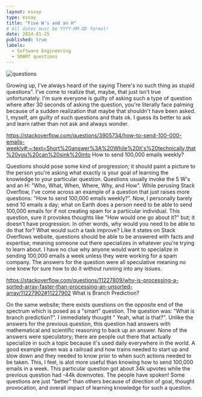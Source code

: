 ```yaml
---
layout: essay
type: essay
title: "Five W's and an H"
# All dates must be YYYY-MM-DD format!
date: 2024-01-25
published: true
labels:
  - Software Engineering
  - SMART questions
---
```


![questions](https://github.com/kendrick-g/kendrick-g.github.io/assets/156295982/d1925800-bba8-4b30-8bcc-0b7f6949b3de)

Growing up, I've always heard of the saying There's no such thing as stupid questions". I've come to realize that, maybe, that just isn't true unfortunately. I'm sure everyone is guilty of asking such a type of question where after 30 seconds of asking the question, you're literally face palming because of a sudden realization that maybe that shouldn't have been asked. I, myself, am guilty of such questions and thats ok. I guess its better to ask and learn rather than not ask and always wonder.

https://stackoverflow.com/questions/3905734/how-to-send-100-000-emails-weekly#:~:text=Short%20answer%3A%20While%20it's%20technically,that%20you%20can%20sink%20into
How to send 100,000 emails weekly?

Questions should pose some kind of progression; it should paint a picture to the person you're asking what exactly is your goal of learning the knowledge to your particular question. Questions usually invoke the 5 W's and an H: "Who, What, When, Where, Why, and How". While perusing Stack Overflow, I've come across an example of a question that just raises more questions: "How to send 100,000 emails weekly?". Now, I personally barely send 10 emails a day; what on Earth does a person need to be able to send 100,000 emails for if not creating spam for a particular individual. This question, sure it provokes thoughts like "How would one go about it?" but; it doesn't have progression. In other words, why would you need to be able to do that for? What would such a task improve? Like it states on Stack Overflows website, questions should be able to be answered with facts and expertise; meaning someone out there specializes in whatever you're trying to learn about. I have no clue why anyone would want to specialize in sending 100,000 emails a week unless they were working for a spam company. The answers for the question were all speculative meaning no one knew for sure how to do it without running into any issues.

https://stackoverflow.com/questions/11227809/why-is-processing-a-sorted-array-faster-than-processing-an-unsorted-array/11227902#11227902
What is Branch Prediction?

On the same website; there exists questions on the opposite end of the spectrum which is posed as a "smart" question. The question was: "What is branch prediction?". I immediately thought " Yeah, what is that?". Unlike the answers for the previous question, this question had answers with mathematical and scientific reasoning to back up an answer. None of the answers were speculatory; there are people out there that actually specialize in such a topic because it's used daily everywhere in the world. A good example given was a railroad and how trains needed to start up and slow down and they needed to know prior to when such actions needed to be taken. This, I feel, is alot more useful than knowing how to send 100,000 emails in a week. This particular question got about 34k upvotes while the previous question had -44k downvotes. The people have spoken! Some questions are just "better" than others because of direction of goal, thought provocation, and overall impact of learning knowledge for such a question.

